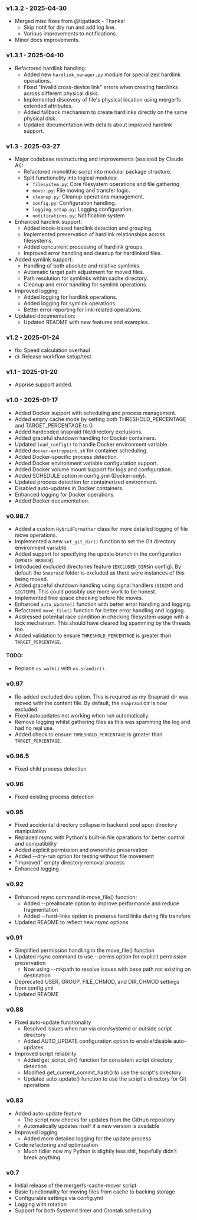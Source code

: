 ### v1.3.2 - 2025-04-30
- Merged misc fixes from @tigattack - Thanks!
  - Skip notif for dry run and add log line.
  - Various improvements to notifications.
- Minor docs improvements.

### v1.3.1 - 2025-04-10
- Refactored hardlink handling:
  - Added new `hardlink_manager.py` module for specialized hardlink operations.
  - Fixed "Invalid cross-device link" errors when creating hardlinks across different physical disks.
  - Implemented discovery of file's physical location using mergerfs extended attributes.
  - Added fallback mechanism to create hardlinks directly on the same physical disk.
  - Updated documentation with details about improved hardlink support.

### v1.3 - 2025-03-27
- Major codebase restructuring and improvements (assisted by Claude AI):
  - Refactored monolithic script into modular package structure.
  - Split functionality into logical modules:
    - `filesystem.py`: Core filesystem operations and file gathering.
    - `mover.py`: File moving and transfer logic.
    - `cleanup.py`: Cleanup operations management.
    - `config.py`: Configuration handling.
    - `logging_setup.py`: Logging configuration.
    - `notifications.py`: Notification system
- Enhanced hardlink support:
  - Added inode-based hardlink detection and grouping.
  - Implemented preservation of hardlink relationships across filesystems.
  - Added concurrent processing of hardlink groups.
  - Improved error handling and cleanup for hardlinked files.
- Added symlink support:
  - Handling of both absolute and relative symlinks.
  - Automatic target path adjustment for moved files.
  - Path resolution for symlinks within cache directory.
  - Cleanup and error handling for symlink operations.
- Improved logging:
  - Added logging for hardlink operations.
  - Added logging for symlink operations.
  - Better error reporting for link-related operations.
- Updated documentation:
  - Updated README with new features and examples.

### v1.2 - 2025-01-24
  - fix: Speed calculation overhaul
  - ci: Release workflow setup/test

### v1.1 - 2025-01-20
  - Apprise support added.

### v1.0 - 2025-01-17
  - Added Docker support with scheduling and process management.
  - Added empty cache mode by setting both THRESHOLD_PERCENTAGE and TARGET_PERCENTAGE to 0.
  - Added hardcoded snapraid file/directory exclusions.
  - Added graceful shutdown handling for Docker containers.
  - Updated `load_config()` to handle Docker environment variable.
  - Added `docker-entrypoint.sh` for container scheduling.
  - Added Docker-specific process detection.
  - Added Docker environment variable configuration support.
  - Added Docker volume mount support for logs and configuration.
  - Added SCHEDULE option in config.yml (Docker-only).
  - Updated process detection for containerized environment.
  - Disabled auto-updates in Docker containers.
  - Enhanced logging for Docker operations.
  - Added Docker documentation.

### v0.98.7
 - Added a custom `HybridFormatter` class for more detailed logging of file move operations.
 - Implemented a new `set_git_dir()` function to set the Git directory environment variable.
 - Added support for specifying the update branch in the configuration (`UPDATE_BRANCH`).
 - Introduced excluded directories feature (`EXCLUDED_DIRS`in config). By default the `Snapraid` folder is excluded as there were instances of this being moved.
 - Added graceful shutdown handling using signal handlers (`SIGINT` and `SIGTERM`). This could possibly use more work to be honest.
 - Implemented free space checking before file moves.
 - Enhanced `auto_update()` function with better error handling and logging.
 - Refactored `move_file()` function for better error handling and logging.
 - Addressed potential race condition in checking filesystem usage with a lock mechanism. This should have cleared log spamming by the threads too. 
 - Added validation to ensure `THRESHOLD_PERCENTAGE` is greater than `TARGET_PERCENTAGE`.

 #### TODO:
 - Replace `os.walk()` with `os.scandir()`.

### v0.97
 - Re-added excluded dirs option. This is required as my Snapraid dir was moved with the content file. By default, the `snapraid` dir is now excluded. 
 - Fixed autoupdates not working when run automatically. 
 - Remove logging whilst gathering files as this was spamming the log and had no real use. 
 - Added check to ensure `THRESHOLD_PERCENTAGE` is greater than `TARGET_PERCENTAGE`.

### v0.96.5
 - Fixed child process detection

 ### v0.96
 - Fixed existing process detection


### v0.95
  - Fixed accidental directory collapse in backend pool upon directory manipulation
  - Replaced rsync with Python's built-in file operations for better control and compatibility
  - Added explicit permission and ownership preservation
  - Added --dry-run option for testing without file movement
  - "Improved" empty directory removal process
  - Enhanced logging


### v0.92
- Enhanced rsync command in move_file() function:
  - Added --preallocate option to improve performance and reduce fragmentation
  - Added --hard-links option to preserve hard links during file transfers
- Updated README to reflect new rsync options


### v0.91
- Simplified permission handling in the move_file() function
- Updated rsync command to use --perms option for explicit permission preservation
  - Now using --mkpath to resolve issues with base path not existing on destination
- Deprecated USER, GROUP, FILE_CHMOD, and DIR_CHMOD settings from config.yml
- Updated README

### v0.88
- Fixed auto-update functionality
  - Resolved issues when run via cron/systemd or outside script directory
  - Added AUTO_UPDATE configuration option to enable/disable auto-updates
- Improved script reliability
  - Added get_script_dir() function for consistent script directory detection
  - Modified get_current_commit_hash() to use the script's directory
  - Updated auto_update() function to use the script's directory for Git operations

### v0.83
- Added auto-update feature
  - The script now checks for updates from the GitHub repository
  - Automatically updates itself if a new version is available
- Improved logging
  - Added more detailed logging for the update process
- Code refactoring and optimization
  - Much tidier now my Python is slightly less shit, hopefully didn't break anything

### v0.7
- Initial release of the mergerfs-cache-mover script
- Basic functionality for moving files from cache to backing storage
- Configurable settings via config.yml
- Logging with rotation
- Support for both Systemd timer and Crontab scheduling